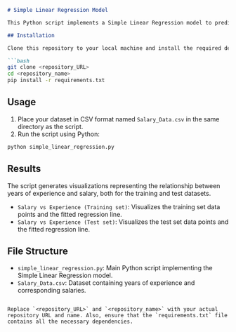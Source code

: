 ```markdown
# Simple Linear Regression Model

This Python script implements a Simple Linear Regression model to predict salaries based on years of experience.

## Installation

Clone this repository to your local machine and install the required dependencies using pip:

```bash
git clone <repository_URL>
cd <repository_name>
pip install -r requirements.txt
```

## Usage

1. Place your dataset in CSV format named `Salary_Data.csv` in the same directory as the script.
2. Run the script using Python:

```bash
python simple_linear_regression.py
```

## Results

The script generates visualizations representing the relationship between years of experience and salary, both for the training and test datasets.

- `Salary vs Experience (Training set)`: Visualizes the training set data points and the fitted regression line.
- `Salary vs Experience (Test set)`: Visualizes the test set data points and the fitted regression line.

## File Structure

- `simple_linear_regression.py`: Main Python script implementing the Simple Linear Regression model.
- `Salary_Data.csv`: Dataset containing years of experience and corresponding salaries.

```

Replace `<repository_URL>` and `<repository_name>` with your actual repository URL and name. Also, ensure that the `requirements.txt` file contains all the necessary dependencies.
